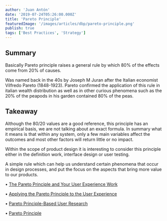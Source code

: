 ```yaml
---
author: 'Juan Antón'
date: '2019-07-24T05:26:00.000Z'
title: 'Pareto Principle'
featuredImage: '/images/articles/dbp/pareto-principle.png'
publish: true
tags: ['Best Practices', 'Strategy']
---
```


## Summary

Basically Pareto principle raises a general rule by which 80% of the effects come from 20% of causes.

Was named back in the 40s by Joseph M Juran after the Italian economist Vilfredo Pareto (1848-1923). Pareto confirmed the application of this rule in italian wealth distribution as well as in other curious phenomena such as the 20% of the peapods in his garden contained 80% of the peas.

## Takeaway

Although the 80/20 values are a good reference, this principle has an empirical basis, we are not talking about an exact formula. In summary what it means is that within any system, only a few main variables affect the outcomes and most other factors will return little or no impact.

Within the scope of product design it is interesting to consider this principle either in the definition work, interface design or user testing.

A simple rule which can help us understand certain phenomena that occur in design processes, and put the focus on the aspects that bring more value to our products.

• [The Pareto Principle and Your User Experience Work](https://www.interaction-design.org/literature/article/the-pareto-principle-and-your-user-experience-work)

• [Applying the Pareto Principle to the User Experience](https://measuringu.com/pareto-ux/)

• [Pareto Principle-Based User Research](http://uxmag.com/articles/pareto-principle-based-user-research)

• [Pareto Principle](https://en.wikipedia.org/wiki/Pareto_principle)
